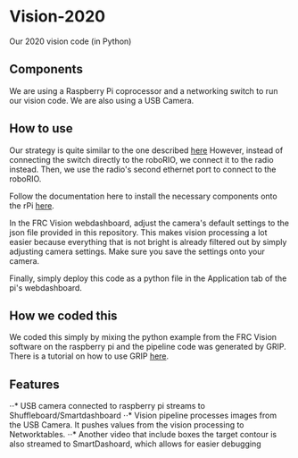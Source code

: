 # Vision-2020
Our 2020 vision code (in Python)

## Components
We are using a Raspberry Pi coprocessor and a networking switch to run our vision code. We are also using a USB Camera.

## How to use 
Our strategy is quite similar to the one described [here](https://docs.wpilib.org/en/latest/docs/software/vision-processing/raspberry-pi/using-a-coprocessor-for-vision-processing.html)
However, instead of connecting the switch directly to the roboRIO, we connect it to the radio instead. Then, we use the radio's second ethernet port to connect to the roboRIO.

Follow the documentation here to install the necessary components onto the rPi [here](https://docs.wpilib.org/en/latest/docs/software/vision-processing/raspberry-pi/index.html).

In the FRC Vision webdashboard, adjust the camera's default settings to the json file provided in this repository. This makes vision processing a lot easier because everything that is not bright is already filtered out by simply adjusting camera settings. Make sure you save the settings onto your camera.

Finally, simply deploy this code as a python file in the Application tab of the pi's webdashboard.

## How we coded this
We coded this simply by mixing the python example from the FRC Vision software on the raspberry pi and the pipeline code was generated by GRIP. There is a tutorial on how to use GRIP [here](https://docs.wpilib.org/en/latest/docs/software/vision-processing/grip/index.html). 

## Features
⋅⋅* USB camera connected to raspberry pi streams to Shuffleboard/Smartdashboard
⋅⋅* Vision pipeline processes images from the USB Camera. It pushes values from the vision processing to Networktables.
⋅⋅* Another video that include boxes the target contour is also streamed to SmartDashoard, which allows for easier debugging
